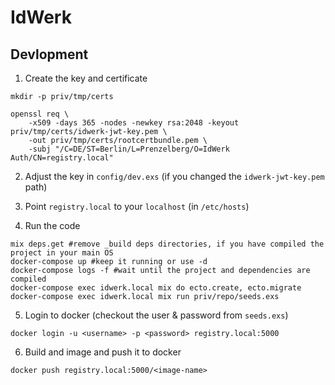 # IdWerk

## Devlopment

1. Create the key and certificate
```
mkdir -p priv/tmp/certs

openssl req \
    -x509 -days 365 -nodes -newkey rsa:2048 -keyout priv/tmp/certs/idwerk-jwt-key.pem \
    -out priv/tmp/certs/rootcertbundle.pem \
    -subj "/C=DE/ST=Berlin/L=Prenzelberg/O=IdWerk Auth/CN=registry.local"

```

2. Adjust the key in `config/dev.exs` (if you changed the `idwerk-jwt-key.pem` path)

3. Point `registry.local` to your `localhost` (in `/etc/hosts`)

4. Run the code
```
mix deps.get #remove _build deps directories, if you have compiled the project in your main OS
docker-compose up #keep it running or use -d
docker-compose logs -f #wait until the project and dependencies are compiled
docker-compose exec idwerk.local mix do ecto.create, ecto.migrate
docker-compose exec idwerk.local mix run priv/repo/seeds.exs
```

5. Login to docker (checkout the user & password from `seeds.exs`)
```
docker login -u <username> -p <password> registry.local:5000
```

6. Build and image and push it to docker

```
docker push registry.local:5000/<image-name>
```
